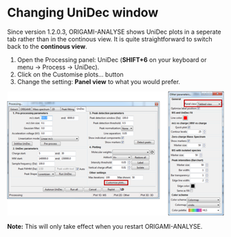 # Changing UniDec window

Since version 1.2.0.3, ORIGAMI-ANALYSE shows UniDec plots in a seperate tab rather than in the continous view. It is quite straightforward to switch back to the **continous view**.

1. Open the Processing panel: UniDec (**SHIFT+6** on your keyboard or menu -> Process -> UniDec).
2. Click on the Customise plots... button
3. Change the setting: **Panel view** to what you would prefer.

![Image](img/unidec-change-view.png)

**Note:** This will only take effect when you restart ORIGAMI-ANALYSE.